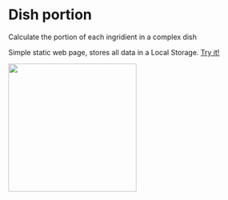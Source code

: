 # Dish portion
Calculate the portion of each ingridient in a complex dish

Simple static web page, stores all data in a Local Storage. [Try it!](https://ilardm.github.io/dish-portion/)

<img src="https://user-images.githubusercontent.com/654122/215320068-20fdbd0d-447d-48be-83dd-70004bc07fab.png" width="256px">
